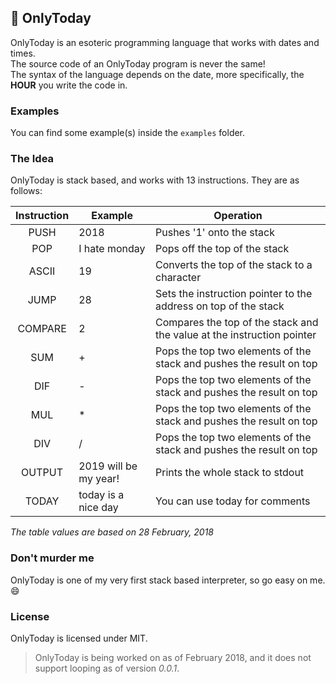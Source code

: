 ## 📅 OnlyToday
OnlyToday is an esoteric programming language that works with dates and times.\
The source code of an OnlyToday program is never the same!\
The syntax of the language depends on the date, more specifically, the **HOUR** you write the code in.

### Examples
You can find some example(s) inside the `examples` folder.

### The Idea

OnlyToday is stack based, and works with 13 instructions. They are as follows:

| Instruction | Example               | Operation                                                              |
|:-----------:|-----------------------|------------------------------------------------------------------------|
| PUSH        | 2018                  | Pushes '1' onto the stack                                              |
| POP         | I hate monday         | Pops off the top of the stack                                          |
| ASCII       | 19                    | Converts the top of the stack to a character                           |
| JUMP        | 28                    | Sets the instruction pointer to the address on top of the stack        |
| COMPARE     | 2                     | Compares the top of the stack and the value at the instruction pointer |
| SUM         | +                     | Pops the top two elements of the stack and pushes the result on top    |
| DIF         | -                     | Pops the top two elements of the stack and pushes the result on top    |
| MUL         | *                     | Pops the top two elements of the stack and pushes the result on top    |
| DIV         | /                     | Pops the top two elements of the stack and pushes the result on top    |
| OUTPUT      | 2019 will be my year! | Prints the whole stack to stdout                                       |
| TODAY       | today is a nice day   | You can use today for comments                                         |

*The table values are based on 28 February, 2018*

### Don't murder me
OnlyToday is one of my very first stack based interpreter, so go easy on me. :smile:

### License
OnlyToday is licensed under MIT.

> OnlyToday is being worked on as of February 2018, and it does not support looping as of version *0.0.1*.